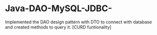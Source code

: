 # Java-DAO-MySQL-JDBC-
Implemented the DAO design pattern with DTO to connect with database and created methods to query it. [CURD funtionality]
